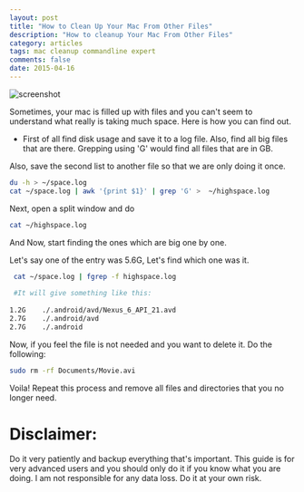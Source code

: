 ```yaml
---
layout: post
title: "How to Clean Up Your Mac From Other Files"
description: "How to cleanup Your Mac From Other Files"
category: articles
tags: mac cleanup commandline expert
comments: false
date: 2015-04-16
---
```


![screenshot](https://cldup.com/-iOX0p9Ob8-3000x3000.png)

Sometimes, your mac  is filled up with files and you can't seem to
understand what really is taking much space. Here is how you can find out. 

- First of all  find disk usage and save it to a log file. Also, find all
big files that are there. Grepping  using 'G' would find all files that are  in
GB.

Also, save the second list to another file so that we are only doing it once.


```sh
du -h > ~/space.log
cat ~/space.log | awk '{print $1}' | grep 'G' >  ~/highspace.log
```

Next,  open a split window and do 

```sh
cat ~/highspace.log
```

And Now, start finding the ones which are big one by one. 

Let's say one of the entry was 5.6G, Let's find which one was it. 

```sh
 cat ~/space.log | fgrep -f highspace.log
 
 #It will give something like this:
 
1.2G	./.android/avd/Nexus_6_API_21.avd
2.7G	./.android/avd
2.7G	./.android
```

Now, if you feel the file is not needed and you want to delete it. Do the
following:

```sh
sudo rm -rf Documents/Movie.avi
```

Voila! Repeat this process and remove all files and directories that you  no
longer need.

# Disclaimer:

Do it very patiently  and backup everything that's important. This guide is for
very advanced users and  you should only do it if you know what you are doing.
I am not responsible for any data loss. Do it at your own risk.
